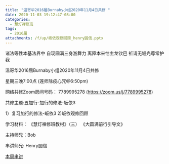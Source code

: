 ```yaml
---
title: "温哥华2016届Burnaby小组2020年11月4日共修 "
date: 2020-11-03 19:12:47-08:00
categories:
  - 慧灯禅修班
tags:
  - 2016届
attachments: /f/up/皈依观修回顾_henry圆信.pptx
---
```

诸法等性本基法界中 自现圆满三身游舞力 离障本来怙主龙钦巴 祈请无垢光尊常护我

温哥华2016届Burnaby小组2020年11月4日共修 

星期三晚7:00点 (莲师除疫心咒@6:50pm)

网络共修Zoom房间号码： 7789995278 (<https://zoom.us/j/7789995278>)

共修主题:五加行-加行的修法-皈依3
 

1）复习加行的修法-皈依3 
2)皈依观修回顾 


学习材料：
《慧灯禅修班教材》（三）
《大圆满前行引导文》



主持师兄：Bob

串讲师兄: Henry圆信

[本周串讲](/f/up/皈依观修回顾_henry圆信.pptx)



